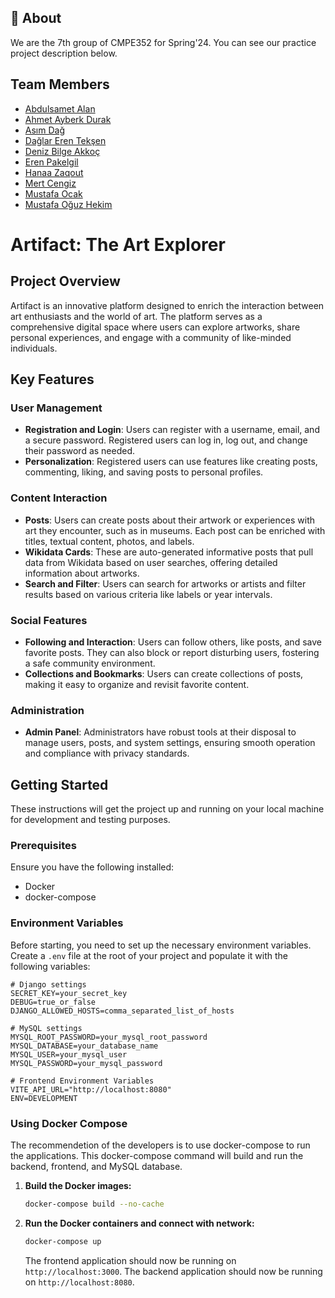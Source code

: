 ## 🔎 About

We are the 7th group of CMPE352 for Spring'24. You can see our practice project description below.

## Team Members

- [Abdulsamet Alan](https://github.com/sametaln)
- [Ahmet Ayberk Durak](https://github.com/durakahmetayberk)
- [Asım Dağ](https://github.com/aasimdag)
- [Dağlar Eren Tekşen](https://github.com/Daglar1500)
- [Deniz Bilge Akkoç](https://github.com/DenizBilgeAkkoc)
- [Eren Pakelgil](https://github.com/bounswe/bounswe2024group7/wiki/Eren-Pakelgil)
- [Hanaa Zaqout](https://github.com/hanazaq)
- [Mert Cengiz](https://github.com/MertCengiz)
- [Mustafa Ocak](https://github.com/modjak)
- [Mustafa Oğuz Hekim](https://github.com/oguzhekim)

# Artifact: The Art Explorer

## Project Overview

Artifact is an innovative platform designed to enrich the interaction between art enthusiasts and the world of art. The platform serves as a comprehensive digital space where users can explore artworks, share personal experiences, and engage with a community of like-minded individuals.

## Key Features

### User Management
- **Registration and Login**: Users can register with a username, email, and a secure password. Registered users can log in, log out, and change their password as needed.
- **Personalization**: Registered users can use features like creating posts, commenting, liking, and saving posts to personal profiles.

### Content Interaction
- **Posts**: Users can create posts about their artwork or experiences with art they encounter, such as in museums. Each post can be enriched with titles, textual content, photos, and labels.
- **Wikidata Cards**: These are auto-generated informative posts that pull data from Wikidata based on user searches, offering detailed information about artworks.
- **Search and Filter**: Users can search for artworks or artists and filter results based on various criteria like labels or year intervals.

### Social Features
- **Following and Interaction**: Users can follow others, like posts, and save favorite posts. They can also block or report disturbing users, fostering a safe community environment.
- **Collections and Bookmarks**: Users can create collections of posts, making it easy to organize and revisit favorite content.

### Administration
- **Admin Panel**: Administrators have robust tools at their disposal to manage users, posts, and system settings, ensuring smooth operation and compliance with privacy standards.

## Getting Started

These instructions will get the project up and running on your local machine for development and testing purposes.

### Prerequisites

Ensure you have the following installed:
- Docker
- docker-compose

### Environment Variables

Before starting, you need to set up the necessary environment variables. Create a `.env` file at the root of your project and populate it with the following variables:

```plaintext
# Django settings
SECRET_KEY=your_secret_key
DEBUG=true_or_false
DJANGO_ALLOWED_HOSTS=comma_separated_list_of_hosts

# MySQL settings
MYSQL_ROOT_PASSWORD=your_mysql_root_password
MYSQL_DATABASE=your_database_name
MYSQL_USER=your_mysql_user
MYSQL_PASSWORD=your_mysql_password

# Frontend Environment Variables
VITE_API_URL="http://localhost:8080"
ENV=DEVELOPMENT
```

### Using Docker Compose

The recommendetion of the developers is to use docker-compose to run the 
applications. This docker-compose command will build and run the backend, frontend, and MySQL database.

1. **Build the Docker images:**
    ```bash
    docker-compose build --no-cache
    ```

2. **Run the Docker containers and connect with network:**
    ```bash
    docker-compose up
    ```
    
    The frontend application should now be running on `http://localhost:3000`.
    The backend application should now be running on `http://localhost:8080`.